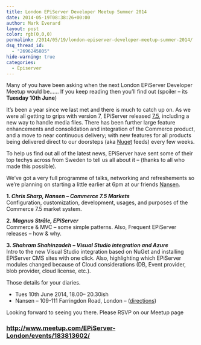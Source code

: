 ```yaml
---
title: London EPiServer Developer Meetup Summer 2014
date: 2014-05-19T08:38:26+00:00
author: Mark Everard
layout: post
color: rgb(0,0,0)
permalink: /2014/05/19/london-episerver-developer-meetup-summer-2014/
dsq_thread_id:
  - "2696245805"
hide-warning: true
categories:
  - Episerver
---
```

Many of you have been asking when the next London EPiServer Developer Meetup would be&#8230;&#8230; If you keep reading then you&#8217;ll find out (spoiler &#8211; its **Tuesday 10th June**)

It&#8217;s been a year since we last met and there is much to catch up on. As we were all getting to grips with version 7, EPiServer released <a title="EPiServer 7.5 release notes" href="http://world.episerver.com/Documentation/Items/Release-Notes/Release-notes---EPiServer-75/" target="_blank">7.5</a>, including a new way to handle media files. There has been further large feature enhancements and consolidation and integration of the Commerce product, and a move to near continuous delivery; with new features for all products being delivered direct to our doorsteps (aka <a title="EPiServer Nuget Feed" href="http://nuget.episerver.com/" target="_blank">Nuget</a> feeds) every few weeks.

To help us find out all of the latest news, EPiServer have sent some of their top techys across from Sweden to tell us all about it &#8211; (thanks to all who made this possible).

We&#8217;ve got a very full programme of talks, networking and refreshements so we&#8217;re planning on starting a little earlier at 6pm at our friends <a title="Nansen in London" href="http://www.nansen.com/en/contact-us/london/" target="_blank">Nansen</a>.

**1. _Chris Sharp, Nansen &#8211; Commerce 7.5 Markets_**  
Configuration, customization, development, usages, and purposes of the Commerce 7.5 market system.​

**2. _Magnus Stråle, EPiServer_**  
Commerce & MVC – some simple patterns. Also, Frequent EPiServer releases – how & why.

**3. _Shahram Shahinzadeh &#8211; Visual Studio integration and Azure_**  
Intro to the new Visual Studio integration based on NuGet and installing EPiServer CMS sites with one click. Also, highlighting which EPiServer modules changed because of Cloud considerations (DB, Event provider, blob provider, cloud license, etc.).

Those details for your diaries.

* Tues 10th June 2014, 18.00– 20.30ish
* Nansen – 109-111 Farringdon Road, London – (<a title="Nansen in London" href="http://www.nansen.se/en/contact-us/london/" target="_blank">directions</a>)

Looking forward to seeing you there. Please RSVP on our Meetup page

### <a title="London EPiServer Developer Meetup Summer 2014" href="http://www.meetup.com/EPiServer-London/events/183813602/" target="_blank">http://www.meetup.com/EPiServer-London/events/183813602/</a>